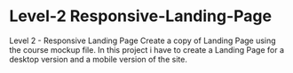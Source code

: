 # Level-2 Responsive-Landing-Page
Level 2 - Responsive Landing Page
Create a copy of Landing Page using the course mockup file.
In this project i have to create a Landing Page for a desktop version and a mobile version of the site.
